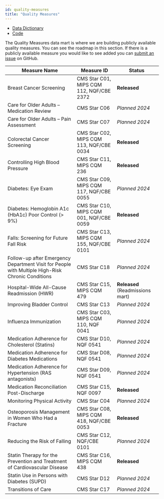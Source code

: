 ```yaml
---
id: quality-measures
title: "Quality Measures"
---
```


- [Data Dictionary](../data-dictionaries/quality-measures)
- [Code](https://github.com/tuva-health/tuva/tree/main/models/quality_measures)

The Quality Measures data mart is where we are building publicly available 
quality measures. You can see the roadmap in this section. If there is a 
publicly available measure you would like to see added you can [submit an issue](https://github.com/tuva-health/the_tuva_project/issues) 
on GitHub.

| Measure Name                                                                                                                  | Measure ID                               | Status                           | 
|-------------------------------------------------------------------------------------------------------------------------------|------------------------------------------|----------------------------------|
| Breast Cancer Screening                 | CMS Star C01, MIPS CQM 112, NQF/CBE 2372 | **Released**                     |
| Care for Older Adults – Medication Review | CMS Star C06                             | *Planned 2024*                   |
| Care for Older Adults – Pain Assessment | CMS Star C07                             | *Planned 2024*                   |
| Colorectal Cancer Screening             | CMS Star C02, MIPS CQM 113, NQF/CBE 0034 | **Released**                     |
| Controlling High Blood Pressure         | CMS Star C11, MIPS CQM 236               | **Released**                     |
| Diabetes: Eye Exam                      | CMS Star C09, MIPS CQM 117, NQF/CBE 0055 | *Planned 2024*                   |
| Diabetes: Hemoglobin A1c (HbA1c) Poor Control (> 9%) | CMS Star C10, MIPS CQM 001, NQF/CBE 0059 | **Released**                     |
| Falls: Screening for Future Fall Risk                | CMS Star C13, MIPS CQM 155, NQF/CBE 0101 | *Planned 2024*                   |
| Follow-up after Emergency Department Visit for People with Multiple High-Risk Chronic Conditions | CMS Star C18                             | *Planned 2024*                   |
| Hospital-Wide All-Cause Readmission (HWR)            | CMS Star C15, MIPS CQM 479               | **Released** (Readmissions mart) |
| Improving Bladder Control | CMS Star C13                             | *Planned 2024*                   |
| Influenza Immunization                               | CMS Star C03, MIPS CQM 110, NQF 0041     | *Planned 2024*                   |
| Medication Adherence for Cholesterol (Statins)       | CMS Star D10, NQF 0541                   | *Planned 2024*                   |
| Medication Adherence for Diabetes Medications        | CMS Star D08, NQF 0541                   | *Planned 2024*                   |
| Medication Adherence for Hypertension (RAS antagonists)   | CMS Star D09, NQF 0541                   | *Planned 2024*                   |
| Medication Reconciliation Post-Discharge                  | CMS Star C15, NQF 0097                   | **Released**                    |
| Monitoring Physical Activity | CMS Star C04                             | *Planned 2024*                   |
| Osteoporosis Management in Women Who Had a Fracture  | CMS Star C08, MIPS CQM 418, NQF/CBE 0053 | **Released**                     |
| Reducing the Risk of Falling | CMS Star C12, NQF/CBE 0101               | *Planned 2024*                   |
| Statin Therapy for the Prevention and Treatment of Cardiovascular Disease | CMS Star C16, MIPS CQM 438               | **Released**                    |
| Statin Use in Persons with Diabetes (SUPD)                                | CMS Star D12                             | *Planned 2024*                   |
| Transitions of Care | CMS Star C17                             | *Planned 2024*                   |